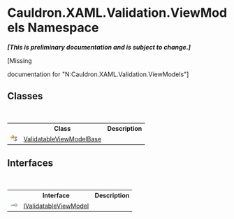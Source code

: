 # Cauldron.XAML.Validation.ViewModels Namespace
 _**\[This is preliminary documentation and is subject to change.\]**_

\[Missing <summary> documentation for "N:Cauldron.XAML.Validation.ViewModels"\]


## Classes
&nbsp;<table><tr><th></th><th>Class</th><th>Description</th></tr><tr><td>![Public class](media/pubclass.gif "Public class")</td><td><a href="T_Cauldron_XAML_Validation_ViewModels_ValidatableViewModelBase">ValidatableViewModelBase</a></td><td /></tr></table>

## Interfaces
&nbsp;<table><tr><th></th><th>Interface</th><th>Description</th></tr><tr><td>![Public interface](media/pubinterface.gif "Public interface")</td><td><a href="T_Cauldron_XAML_Validation_ViewModels_IValidatableViewModel">IValidatableViewModel</a></td><td /></tr></table>&nbsp;
